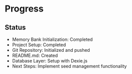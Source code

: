 # Progress

## Status
- Memory Bank Initialization: Completed
- Project Setup: Completed
- Git Repository: Initialized and pushed
- README.md: Created
- Database Layer: Setup with Dexie.js
- Next Steps: Implement seed management functionality